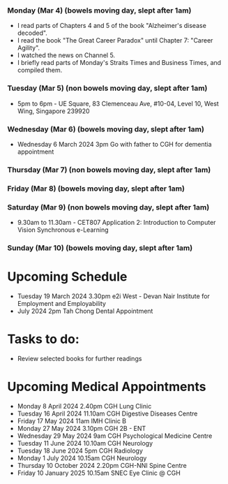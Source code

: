 ### Monday (Mar 4) (bowels moving day, slept after 1am)
- I read parts of Chapters 4 and 5 of the book "Alzheimer's disease decoded".
- I read the book "The Great Career Paradox" until Chapter 7: "Career Agility".
- I watched the news on Channel 5.
- I briefly read parts of Monday's Straits Times and Business Times, and compiled them.

### Tuesday (Mar 5) (non bowels moving day, slept after 1am)
- 5pm to 6pm - UE Square, 83 Clemenceau Ave, #10-04, Level 10, West Wing, Singapore 239920


### Wednesday (Mar 6) (bowels moving day, slept after 1am)
- Wednesday 6 March 2024 3pm Go with father to CGH for dementia appointment


### Thursday (Mar 7) (non bowels moving day, slept after 1am)


### Friday (Mar 8) (bowels moving day, slept after 1am)


### Saturday (Mar 9) (non bowels moving day, slept after 1am)
- 9.30am to 11.30am - CET807 Application 2: Introduction to Computer Vision Synchronous e-Learning


### Sunday (Mar 10) (bowels moving day, slept after 1am)




# Upcoming Schedule
- Tuesday 19 March 2024 3.30pm e2i West - Devan Nair Institute for Employment and Employability
- July 2024 2pm Tah Chong Dental Appointment

# Tasks to do:
- Review selected books for further readings

# Upcoming Medical Appointments
- Monday 8 April 2024 2.40pm CGH Lung Clinic
- Tuesday 16 April 2024 11.10am CGH Digestive Diseases Centre
- Friday 17 May 2024 11am IMH Clinic B
- Monday 27 May 2024 3.10pm CGH 2B - ENT
- Wednesday 29 May 2024 9am CGH Psychological Medicine Centre
- Tuesday 11 June 2024 10.10am CGH Neurology
- Tuesday 18 June 2024 5pm CGH Radiology
- Monday 1 July 2024 10.15am CGH Neurology
- Thursday 10 October 2024 2.20pm CGH-NNI Spine Centre
- Friday 10 January 2025 10.15am SNEC Eye Clinic @ CGH
